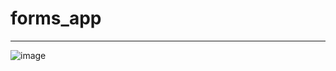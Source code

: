 # forms_app

---

![image](https://github.com/diegopagini/Forms-App_Flutter/assets/62857778/f49848b3-5350-4d0d-a6a7-a84485729f7e)
